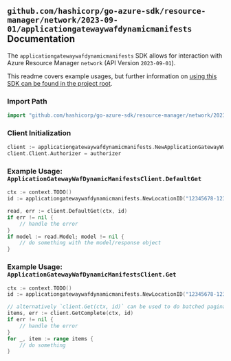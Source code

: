
## `github.com/hashicorp/go-azure-sdk/resource-manager/network/2023-09-01/applicationgatewaywafdynamicmanifests` Documentation

The `applicationgatewaywafdynamicmanifests` SDK allows for interaction with Azure Resource Manager `network` (API Version `2023-09-01`).

This readme covers example usages, but further information on [using this SDK can be found in the project root](https://github.com/hashicorp/go-azure-sdk/tree/main/docs).

### Import Path

```go
import "github.com/hashicorp/go-azure-sdk/resource-manager/network/2023-09-01/applicationgatewaywafdynamicmanifests"
```


### Client Initialization

```go
client := applicationgatewaywafdynamicmanifests.NewApplicationGatewayWafDynamicManifestsClientWithBaseURI("https://management.azure.com")
client.Client.Authorizer = authorizer
```


### Example Usage: `ApplicationGatewayWafDynamicManifestsClient.DefaultGet`

```go
ctx := context.TODO()
id := applicationgatewaywafdynamicmanifests.NewLocationID("12345678-1234-9876-4563-123456789012", "location")

read, err := client.DefaultGet(ctx, id)
if err != nil {
	// handle the error
}
if model := read.Model; model != nil {
	// do something with the model/response object
}
```


### Example Usage: `ApplicationGatewayWafDynamicManifestsClient.Get`

```go
ctx := context.TODO()
id := applicationgatewaywafdynamicmanifests.NewLocationID("12345678-1234-9876-4563-123456789012", "location")

// alternatively `client.Get(ctx, id)` can be used to do batched pagination
items, err := client.GetComplete(ctx, id)
if err != nil {
	// handle the error
}
for _, item := range items {
	// do something
}
```

